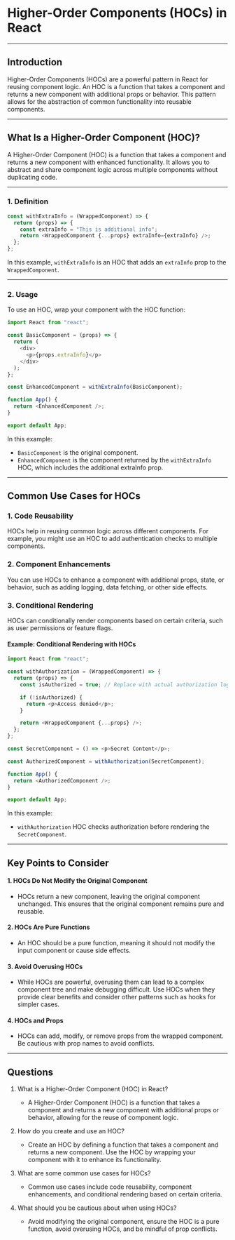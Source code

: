 # Higher-Order Components (HOCs) in React

---

## Introduction

Higher-Order Components (HOCs) are a powerful pattern in React for reusing component logic. An HOC is a function that takes a component and returns a new component with additional props or behavior. This pattern allows for the abstraction of common functionality into reusable components.

---

## What Is a Higher-Order Component (HOC)?

A Higher-Order Component (HOC) is a function that takes a component and returns a new component with enhanced functionality. It allows you to abstract and share component logic across multiple components without duplicating code.

---

### 1. Definition

```javascript
const withExtraInfo = (WrappedComponent) => {
  return (props) => {
    const extraInfo = "This is additional info";
    return <WrappedComponent {...props} extraInfo={extraInfo} />;
  };
};
```

In this example, `withExtraInfo` is an HOC that adds an `extraInfo` prop to the `WrappedComponent`.

---

### 2. Usage

To use an HOC, wrap your component with the HOC function:

```javascript
import React from "react";

const BasicComponent = (props) => {
  return (
    <div>
      <p>{props.extraInfo}</p>
    </div>
  );
};

const EnhancedComponent = withExtraInfo(BasicComponent);

function App() {
  return <EnhancedComponent />;
}

export default App;
```

In this example:

- `BasicComponent` is the original component.
- `EnhancedComponent` is the component returned by the `withExtraInfo` HOC, which includes the additional extraInfo prop.

---

## Common Use Cases for HOCs

### 1. Code Reusability

HOCs help in reusing common logic across different components. For example, you might use an HOC to add authentication checks to multiple components.

### 2. Component Enhancements

You can use HOCs to enhance a component with additional props, state, or behavior, such as adding logging, data fetching, or other side effects.

### 3. Conditional Rendering

HOCs can conditionally render components based on certain criteria, such as user permissions or feature flags.

#### Example: Conditional Rendering with HOCs

```javascript
import React from "react";

const withAuthorization = (WrappedComponent) => {
  return (props) => {
    const isAuthorized = true; // Replace with actual authorization logic

    if (!isAuthorized) {
      return <p>Access denied</p>;
    }

    return <WrappedComponent {...props} />;
  };
};

const SecretComponent = () => <p>Secret Content</p>;

const AuthorizedComponent = withAuthorization(SecretComponent);

function App() {
  return <AuthorizedComponent />;
}

export default App;
```

In this example:

- `withAuthorization` HOC checks authorization before rendering the `SecretComponent`.

---

## Key Points to Consider

#### 1. HOCs Do Not Modify the Original Component

- HOCs return a new component, leaving the original component unchanged. This ensures that the original component remains pure and reusable.

#### 2. HOCs Are Pure Functions

- An HOC should be a pure function, meaning it should not modify the input component or cause side effects.

#### 3. Avoid Overusing HOCs

- While HOCs are powerful, overusing them can lead to a complex component tree and make debugging difficult. Use HOCs when they provide clear benefits and consider other patterns such as hooks for simpler cases.

#### 4. HOCs and Props

- HOCs can add, modify, or remove props from the wrapped component. Be cautious with prop names to avoid conflicts.

---

## Questions

1. What is a Higher-Order Component (HOC) in React?

   - A Higher-Order Component (HOC) is a function that takes a component and returns a new component with additional props or behavior, allowing for the reuse of component logic.

2. How do you create and use an HOC?

   - Create an HOC by defining a function that takes a component and returns a new component. Use the HOC by wrapping your component with it to enhance its functionality.

3. What are some common use cases for HOCs?

   - Common use cases include code reusability, component enhancements, and conditional rendering based on certain criteria.

4. What should you be cautious about when using HOCs?

   - Avoid modifying the original component, ensure the HOC is a pure function, avoid overusing HOCs, and be mindful of prop conflicts.
